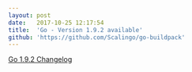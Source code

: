 ```yaml
---
layout:	post
date:	2017-10-25 12:17:54
title:	'Go - Version 1.9.2 available'
github: 'https://github.com/Scalingo/go-buildpack'
---
```


[Go 1.9.2 Changelog](https://golang.org/doc/devel/release.html#go1.9.minor)
